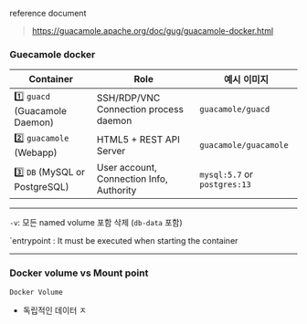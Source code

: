 reference document  
>  https://guacamole.apache.org/doc/gug/guacamole-docker.html


### Guecamole docker 

| Container                      | Role                                     | 예시 이미지                       |
| ------------------------------ | ---------------------------------------- | ---------------------------- |
| 1️⃣ `guacd` (Guacamole Daemon) | SSH/RDP/VNC  Connection process daemon   | `guacamole/guacd`            |
| 2️⃣ `guacamole` (Webapp)       | HTML5 + REST API Server                  | `guacamole/guacamole`        |
| 3️⃣ `DB` (MySQL or PostgreSQL) | User account, Connection Info, Authority | `mysql:5.7` or `postgres:13` |

---



`-v`: 모든 named volume 포함 삭제 (`db-data` 포함)

`entrypoint  : It must be executed when starting the container 

---

### Docker volume vs Mount point 

`Docker Volume`

- 독립적인 데이터 ㅈ